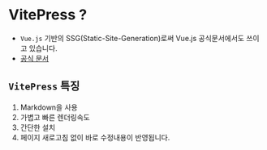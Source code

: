 <script setup lang="ts">

</script>
# VitePress ?

- `Vue.js` 기반의 SSG(Static-Site-Generation)로써 Vue.js 공식문서에서도 쓰이고 있습니다.
- [공식 문서](https://vitepress.dev/)

## `VitePress` 특징
1. Markdown을 사용
2. 가볍고 빠른 렌더링속도
3. 간단한 설치
4. 페이지 새로고침 없이 바로 수정내용이 반영됩니다.

<style lang="scss">

</style>
